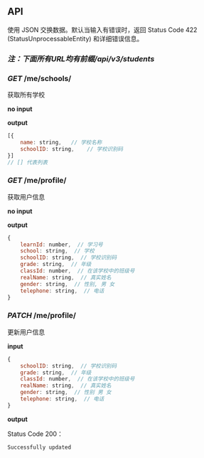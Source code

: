 ## API

使用 JSON 交换数据。默认当输入有错误时，返回 Status Code 422 (StatusUnprocessableEntity) 和详细错误信息。

### *注：下面所有URL均有前缀/api/v3/students*

### *GET* /me/schools/

获取所有学校

**no input**

**output**

```javascript
[{
	name: string,	// 学校名称
	schoolID: string,    // 学校识别码
}]
// [] 代表列表
```

### *GET* /me/profile/

获取用户信息

**no input**

**output**

```javascript
{
    learnId: number,  // 学习号
    school: string,  // 学校
    schoolID: string,  // 学校识别码
    grade: string,  // 年级
    classId: number,  // 在该学校中的班级号
    realName: string,  // 真实姓名
    gender: string,  // 性别, 男 女
    telephone: string,  // 电话
}
```

### *PATCH* /me/profile/

更新用户信息

**input**

```javascript
{
    schoolID: string,  // 学校识别码
    grade: string,  // 年级
    classId: number,  // 在该学校中的班级号
    realName: string,  // 真实姓名
    gender: string,  // 性别 男 女
    telephone: string,  // 电话
}
```

**output**

Status Code 200：

```
Successfully updated
```

